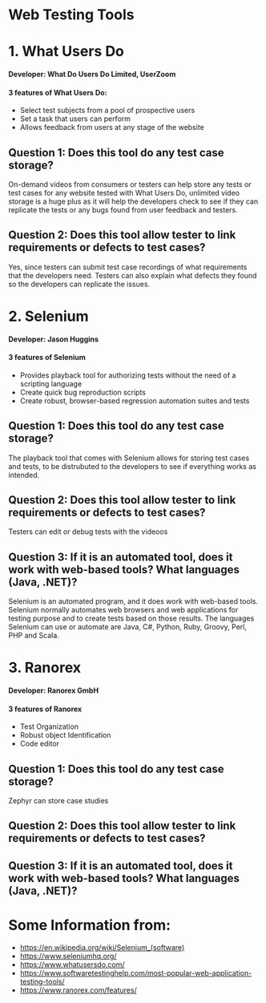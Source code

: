 # Web Testing Tools

# 1. What Users Do
#### Developer: What Do Users Do Limited, UserZoom
#### 3 features of What Users Do:
   * Select test subjects from a pool of prospective users
   * Set a task that users can perform
   * Allows feedback from users at any stage of the website

## Question 1: Does this tool do any test case storage?
On-demand videos from consumers or testers can help store any tests or test cases for any website tested with What Users Do, unlimited video storage is a huge plus as it will help the developers check to see if they can replicate the tests or any bugs found from user feedback and testers.
## Question 2: Does this tool allow tester to link requirements or defects to test cases?
Yes, since testers can submit test case recordings of what requirements that the developers need. Testers can also explain what defects they found so the developers can replicate the issues.






# 2. Selenium
#### Developer: Jason Huggins
#### 3 features of Selenium
   * Provides playback tool for authorizing tests without the need of a scripting language
   * Create quick bug reproduction scripts
   * Create robust, browser-based regression automation suites and tests

## Question 1: Does this tool do any test case storage?
The playback tool that comes with Selenium allows for storing test cases and tests, to be distrubuted to the developers to see if everything works as intended.
## Question 2: Does this tool allow tester to link requirements or defects to test cases?
Testers can edit or debug tests with the videoos
## Question 3: If it is an automated tool, does it work with web-based tools? What languages (Java, .NET)?
Selenium is an automated program, and it does work with web-based tools. Selenium normally automates web browsers and web applications for testing purpose and to create tests based on those results. The languages Selenium can use or automate are Java, C#, Python, Ruby, Groovy, Perl, PHP and Scala.
# 3. Ranorex
#### Developer: Ranorex GmbH
#### 3 features of Ranorex
  * Test Organization
  * Robust object Identification
  * Code editor
## Question 1: Does this tool do any test case storage?
Zephyr can store case studies
## Question 2: Does this tool allow tester to link requirements or defects to test cases?
## Question 3: If it is an automated tool, does it work with web-based tools? What languages (Java, .NET)?




# Some Information from:
  * https://en.wikipedia.org/wiki/Selenium_(software)
  * https://www.seleniumhq.org/
  * https://www.whatusersdo.com/
  * https://www.softwaretestinghelp.com/most-popular-web-application-testing-tools/
  * https://www.ranorex.com/features/
